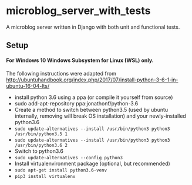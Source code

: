 # microblog_server_with_tests
A microblog server written in Django with both unit and functional tests. 

## Setup

#### For Windows 10 Windows Subsystem for Linux (WSL) only.
The following instructions were adapted from http://ubuntuhandbook.org/index.php/2017/07/install-python-3-6-1-in-ubuntu-16-04-lts/

- install python 3.6 using a ppa (or compile it yourself from source)
- sudo add-apt-repository ppa:jonathonf/python-3.6
- Create a method to switch between python3.5 (used by ubuntu internally, removing will break OS installation) and your newly-installed python3.6
- `sudo update-alternatives --install /usr/bin/python3 python3 /usr/bin/python3.5 1`
- `sudo update-alternatives --install /usr/bin/python3 python3 /usr/bin/python3.6 2`
- Switch to python3.6
- `sudo update-alternatives --config python3`
- Install virtualenvironment package (optional, but recommended)
- `sudo apt-get install python3.6-venv`
- `pip3 install virtualenv`
